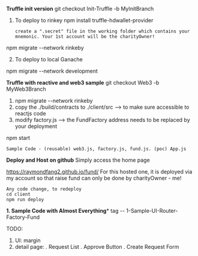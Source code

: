 **Truffle init version**
git checkout Init-Truffle -b MyInitBranch

1. To deploy to rinkey
    npm install truffle-hdwallet-provider

    ```create a ".secret" file in the working folder which contains your mnemonic. Your 1st account will be the charityOwner!```
   
npm migrate --network rinkeby

2. To deploy to local Ganache

npm migrate --network development

**Truffle with reactive and web3 sample**
git checkout Web3 -b MyWeb3Branch
1. npm migrate --network rinkeby
2. copy the ./build/contracts to ./client/src  --> to make sure accessible to reactjs code
3. modify factory.js --> the FundFactory address needs to be replaced by your deployment

npm start

```Sample Code - (reusable) web3.js, factory.js, fund.js. (poc) App.js```

**Deploy and Host on github**
Simply access the home page

https://raymondfang2.github.io/fund/
For this hosted one, it is deployed via my account so that raise fund can only be done by charityOwner - me!

```text
Any code change, to redeploy 
cd client
npm run deploy
```

**1. Sample Code with Almost Everything***
tag -- 1-Sample-UI-Router-Factory-Fund


TODO: 
1. UI: margin
2. detail page:
    . Request List
    . Approve Button
    . Create Request Form
